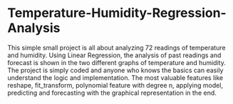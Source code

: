 # Temperature-Humidity-Regression-Analysis
This simple small project is all about analyzing 72 readings of temperature and humidity. Using Linear Regression, the analysis of past readings and forecast is shown in the two different graphs of temperature and humidity. The project is simply coded and anyone who knows the basics can easily understand the logic and implementation. The most valuable features like reshape, fit_transform, polynomial feature with degree n, applying model, predicting and forecasting with the graphical representation in the end.
